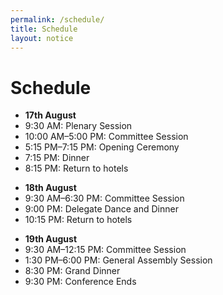 ```yaml
---
permalink: /schedule/
title: Schedule
layout: notice
---
```

# Schedule
<ul class="naked schedule">
  <li><b><time datetime="2018-08-17">17th August</time></b></li>

  <li><time datetime="2018-08-17 09:30">9:30 AM</time>: Plenary Session</li>
  <li><time datetime="2018-08-17 10:00">10:00 AM</time>–<time datetime="2018-08-17 17:00">5:00 PM</time>: Committee Session</li>
  <li><time datetime="2018-08-17 17:15">5:15 PM</time>–<time datetime="2018-08-17 19:15">7:15 PM</time>: Opening Ceremony</li>
  <li><time datetime="2018-08-17 19:15">7:15 PM</time>: Dinner</li>
  <li><time datetime="2018-08-17 20:15">8:15 PM</time>: Return to hotels</li>
</ul>

<ul class="naked schedule">
  <li><b><time datetime="2018-08-18">18th August</time></b></li>

  <li><time datetime="2018-08-18 09:30">9:30 AM</time>–<time datetime="2018-08-17 18:30">6:30 PM</time>: Committee Session</li>
  <li><time datetime="2018-08-18 21:00">9:00 PM</time>: Delegate Dance and Dinner</li>
  <li><time datetime="2018-08-18 22:15">10:15 PM</time>: Return to hotels</li>
</ul>

<ul class="naked schedule">
  <li><b><time datetime="2018-08-19">19th August</time></b></li>

  <li><time datetime="2018-08-18 09:30">9:30 AM</time>–<time datetime="2018-08-17 12:15">12:15 PM</time>: Committee Session</li>
  <li><time datetime="2018-08-18 13:30">1:30 PM</time>–<time datetime="2018-08-17 18:00">6:00 PM</time>: General Assembly Session</li>
  <li><time datetime="2018-08-18 20:30">8:30 PM</time>: Grand Dinner</li>
  <li><time datetime="2018-08-18 21:30">9:30 PM</time>: Conference Ends</li>
</ul>
